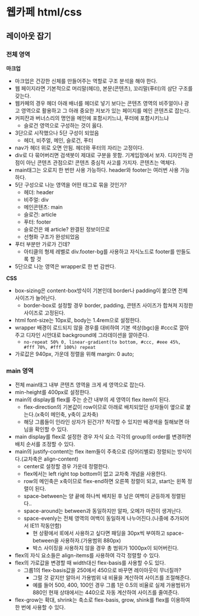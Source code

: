 # 웹카페 html/css

## 레이아웃 잡기

### 전체 영역

**마크업**

- 마크업은 건강한 신체를 만들어주는 역할로 구조 분석을 해야 한다.
- 웹 페이지라면 기본적으로 머리말(헤더), 본문(콘텐츠), 꼬리말(푸터)의 삼단 구조를 갖는다.
- 웹카페의 경우 헤더 아래 배너를 헤더로 넣기 보다는 콘텐츠 영역의 비주얼이나 광고 영역으로 활용하고 그 아래 중요한 저보가 있는 페이지를 메인 콘텐츠로 잡는다.
- 커피잔과 버너스리의 명언을 메인에 포함시키느냐, 푸터에 포함시키느냐
  - 슬로건 영역으로 구성하는 것이 옳다.
- 3단으로 시작했으나 5단 구성이 되었음
  - 헤더, 비주얼, 메인, 슬로건, 푸터
- nav가 헤더 위로 오면 안됨. 헤더와 푸터의 자리는 고정이다.
- div로 다 묶어버리면 검색봇이 제대로 구분을 못함. 기계입장에서 보자. 디자인적 관점이 아닌 콘텐츠 관점으로! 콘텐츠 중심적 사고를 가지자. 콘텐츠는 액체다.
- main태그는 오로지 한 번만 사용 가능하다. header와 footer는 여러번 사용 가능하다.
- 5단 구성으로 나눈 영역을 어떤 태그로 묶을 것인가?
  - 헤더: header
  - 비주얼: div
  - 메인콘텐츠: main
  - 슬로건: article
  - 푸터: footer
  - 슬로건은 왜 article? 완결된 정보이므로
  - 선형화 구조가 완성되었음
- 푸터 부분만 가로가 긴데?
  - 아티클의 형제 레벨로 div.footer-bg를 사용하고 자식노드로 footer를 만들도록 할 것
- 5단으로 나눈 영역은 wrapper로 한 번 감싼다.

**CSS**

- box-sizing은 content-box방식이 기본인데 border나 padding이 붙으면 전체 사이즈가 늘어난다.
  - border-box로 설정할 경우 border, padding, 콘텐츠 사이즈가 합쳐져 지정한 사이즈로 고정된다.
- html font-size는 10px로, body는 1.4rem으로 설정한다.
- wrapper 배경이 로드되지 않을 경우를 대비하여 기본 색상(bgc)을 #ccc로 깔아주고 디자인 시안대로 background에 그라데이션을 깔아준다.
  -  `no-repeat 50% 0, linear-gradient(to bottom, #ccc, #eee 45%, #fff 70%, #fff 100%) repeat`
- 가로값은 940px, 가운데 정렬을 위해 margin: 0 auto;

### main 영역

- 전체 main태그 내부 콘텐츠 영역을 크게 세 영역으로 잡는다.
- min-height를 400px로 설정한다.
- main의 display를 flex를 주는 순간 내부의 세 영역이 flex item이 된다.
  - flex-direction의 기본값이 row이므로 아래로 배치되었던 상자들이 옆으로 붙는다.(x축이 메인축, y축이 교차축)
  - 해당 그룹들이 인라인 상자가 된건가? 착각할 수 있지만 배경색을 칠해보면 아님을 확인할 수 있다.
- main display를 flex로 설정한 경우 자식 요소 각각의 group의 order를 변경하면 배치 순서를 조정할 수 있다.
- main의 justify-content는 flex item들이 주축으로 (덩어리별로) 정렬되는 방식이다.(교차축은 align-content)
  - center로 설정할 경우 가운데 정렬한다.
  - flex에서는 left right top bottom이 없고 교차축 개념을 사용한다.
  - row의 메인축은 x축이므로 flex-end하면 오른쪽 정렬이 되고, start는 왼쪽 정렬이 된다.
  - space-between는 양 끝에 하나씩 배치된 후 남은 여백이 균등하게 정렬된다..
  - space-around는 between과 동일하지만 알파, 오메가 마진이 생겨난다.
  - space-evenly는 전체 영역의 여백이 동일하게 나누어진다.(나중에 추가되어서 IE11 작동안함)
    - 현 상황에서 IE에서 사용하고 싶다면 패딩을 30px씩 부여하고 space-between을 사용하자.(가용범위 880px)
    - 박스 사이징을 사용하지 않을 경우 총 범위가 1000px이 되어버린다.
- flex의 자식 요소들은 align-items를 사용하여 각각 정렬할 수 있다.
- flex의 가로값을 변경할 때 width대신 flex-basis를 사용할 수도 있다.
  - 그룹1의 flex-basis값을 250에서 450으로 바꾸면 레이아웃이 무너질까?
    - 그럴 것 같지만 알아서 가용범위 내 비율을 계산하여 사이즈를 조절해준다.
    - 예를 들어 500, 400, 100인 경우 그룹 1은 0.5의 비율로 실제 가용범위가 880인 현재 상태에서는 440으로 자동 계산하여 사이즈를 줄여준다.
- flex-grow는 확대, shrink는 축소로 flex-basis, grow, shink를 flex를 이용하여 한 번에 사용할 수 있다.

